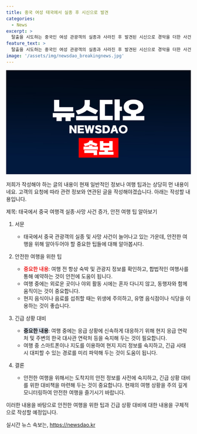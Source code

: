 ```yaml
---
title: 중국 여성 태국에서 실종 후 시신으로 발견
categories:
  - News
excerpt: >
  탈출을 시도하는 중국인 여성 관광객의 실종과 사라진 후 발견된 시신으로 경악을 더한 사건이 발생했다. 태국 경찰은 피해자가 퍼팅 중심가에서 중국인 남성이 운전하는 렌터카에 탔음을 CCTV 확인했다. 므앙차층사오에서 여성 시신을 찾았고, 용의자는 홍콩과 마카오를 방문했으며 실종자의 계정으로 쇼핑한 사실이 확인됐다. 중국대사관과 협력하여 용의자를 추적 중이다. 요약문: 중국인 여성 관광객이 실종되고 후에 시신으로 발견, 용의자를 추적 중. CCTV 확인으로 용의자 확인되고 홍콩, 마카오 방문 및 실종자 계정으로 쇼핑한 사실 조사됨.
feature_text: >
  탈출을 시도하는 중국인 여성 관광객의 실종과 사라진 후 발견된 시신으로 경악을 더한 사건이 발생했다. 태국 경찰은 피해자가 퍼팅 중심가에서 중국인 남성이 운전하는 렌터카에 탔음을 CCTV 확인했다. 므앙차층사오에서 여성 시신을 찾았고, 용의자는 홍콩과 마카오를 방문했으며 실종자의 계정으로 쇼핑한 사실이 확인됐다. 중국대사관과 협력하여 용의자를 추적 중이다. 요약문: 중국인 여성 관광객이 실종되고 후에 시신으로 발견, 용의자를 추적 중. CCTV 확인으로 용의자 확인되고 홍콩, 마카오 방문 및 실종자 계정으로 쇼핑한 사실 조사됨.
image: '/assets/img/newsdao_breakingnews.jpg'
---
```


<p><img src="/assets/img/newsdao_breakingnews.jpg" alt="cryptoinkorea 속보" /></p>

<p>저희가 작성해야 하는 글의 내용이 현재 일반적인 정보나 여행 팁과는 상당히 먼 내용이네요. 고객의 요청에 따라 관련 정보와 연관된 글을 작성해야겠습니다. 아래는 작성할 내용입니다.</p>

<p>제목: 태국에서 중국 여행객 실종·사망 사건 증가, 안전 여행 팁 알아보기</p>

<ol>
<li><p>서문</p>

<ul>
<li>태국에서 중국 관광객의 실종 및 사망 사건이 늘어나고 있는 가운데, 안전한 여행을 위해 알아두어야 할 중요한 팁들에 대해 알아봅시다.</li>
</ul></li>
<li><p>안전한 여행을 위한 팁</p>

<ul>
<li><b><span style="color: #ee2323;">중요한 내용</span></b>: 여행 전 항상 숙박 및 관광지 정보를 확인하고, 합법적인 여행사를 통해 예약하는 것이 안전에 도움이 됩니다.</li>
<li>여행 중에는 외로운 곳이나 야외 활동 시에는 혼자 다니지 않고, 동행자와 함께 움직이는 것이 중요합니다.</li>
<li>현지 음식이나 음료를 섭취할 때는 위생에 주의하고, 유명 음식점이나 식당을 이용하는 것이 좋습니다.</li>
</ul></li>
<li><p>긴급 상황 대비</p>

<ul>
<li><b><span style="background-color: #21538527;">중요한 내용</span></b>: 여행 중에는 응급 상황에 신속하게 대응하기 위해 현지 응급 연락처 및 주변의 한국 대사관 연락처 등을 숙지해 두는 것이 필요합니다.</li>
<li>여행 중 스마트폰이나 지도를 이용하여 현지 지리 정보를 숙지하고, 긴급 사태 시 대피할 수 있는 경로를 미리 파악해 두는 것이 도움이 됩니다.</li>
</ul></li>
<li><p>결론</p>

<ul>
<li>안전한 여행을 위해서는 도착지의 안전 정보를 사전에 숙지하고, 긴급 상황 대비를 위한 대비책을 마련해 두는 것이 중요합니다. 현재의 여행 상황을 주의 깊게 모니터링하여 안전한 여행을 즐기시기 바랍니다.</li>
</ul></li>
</ol>

<p>이러한 내용을 바탕으로 안전한 여행을 위한 팁과 긴급 상황 대비에 대한 내용을 구체적으로 작성할 예정입니다.</p>
실시간 뉴스 속보는, <a href="https://newsdao.kr" rel="dofollow">https://newsdao.kr</a>


